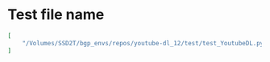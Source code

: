 # Test file name

```json
[
    "/Volumes/SSD2T/bgp_envs/repos/youtube-dl_12/test/test_YoutubeDL.py"
]
```
